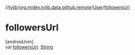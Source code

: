 //[tvlib](../../../index.md)/[org.mjdev.tvlib.data.github.remote](../index.md)/[User](index.md)/[followersUrl](followers-url.md)

# followersUrl

[androidJvm]\
val [followersUrl](followers-url.md): [String](https://kotlinlang.org/api/latest/jvm/stdlib/kotlin/-string/index.html)
